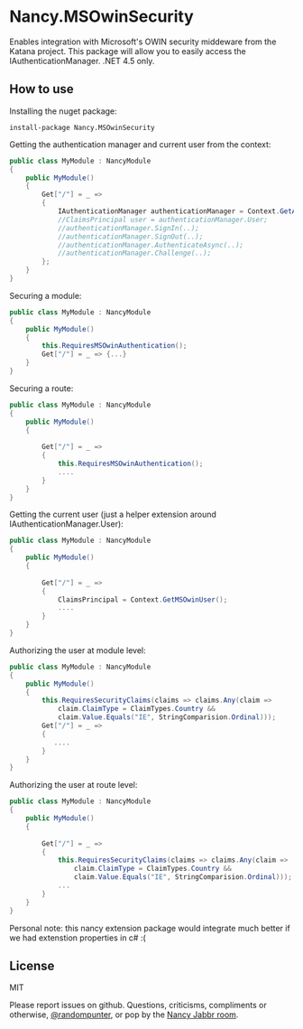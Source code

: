 Nancy.MSOwinSecurity
===================

Enables integration with Microsoft's OWIN security middeware from the Katana project. This package will allow you to easily access the IAuthenticationManager. .NET 4.5 only.

How to use
-

Installing the nuget package:
```
install-package Nancy.MSOwinSecurity
```
Getting the authentication manager and current user from the context:
```C#
public class MyModule : NancyModule
{
    public MyModule()
    {
        Get["/"] = _ =>
        {
            IAuthenticationManager authenticationManager = Context.GetAuthenticationManager();
            //ClaimsPrincipal user = authenticationManager.User;
            //authenticationManager.SignIn(..);
            //authenticationManager.SignOut(..);
            //authenticationManager.AuthenticateAsync(..);
            //authenticationManager.Challenge(..);
        };
    }
}
```
Securing a module:
```C#
public class MyModule : NancyModule
{
    public MyModule()
    {
        this.RequiresMSOwinAuthentication();
        Get["/"] = _ => {...}
    }
}
```
Securing a route:
```C#
public class MyModule : NancyModule
{
    public MyModule()
    {
        
        Get["/"] = _ => 
        {
            this.RequiresMSOwinAuthentication();
            ....
        }
    }
}
```
Getting the current user (just a helper extension around IAuthenticationManager.User):
```C#
public class MyModule : NancyModule
{
    public MyModule()
    {
        
        Get["/"] = _ => 
        {
            ClaimsPrincipal = Context.GetMSOwinUser();
            ....
        }
    }
}
```
Authorizing the user at module level:
```C#
public class MyModule : NancyModule
{
    public MyModule()
    {
        this.RequiresSecurityClaims(claims => claims.Any(claim =>
            claim.ClaimType = ClaimTypes.Country &&
            claim.Value.Equals("IE", StringComparision.Ordinal)));
        Get["/"] = _ => 
        {
           ....
        }
    }
}
```
Authorizing the user at route level:
```C#
public class MyModule : NancyModule
{
    public MyModule()
    {
        
        Get["/"] = _ => 
        {
            this.RequiresSecurityClaims(claims => claims.Any(claim =>
                claim.ClaimType = ClaimTypes.Country &&
                claim.Value.Equals("IE", StringComparision.Ordinal)));
            ...
        }
    }
}
```

Personal note: this nancy extension package would integrate much better if we had extenstion properties in c# :(

License
-

MIT

Please report issues on github.
Questions, criticisms, compliments or otherwise, [@randompunter], or pop by the [Nancy Jabbr room].

  [@randompunter]: http://twitter.com/randompunter
  [Nancy Jabbr room]: https://jabbr.net/#/rooms/nancyfx
